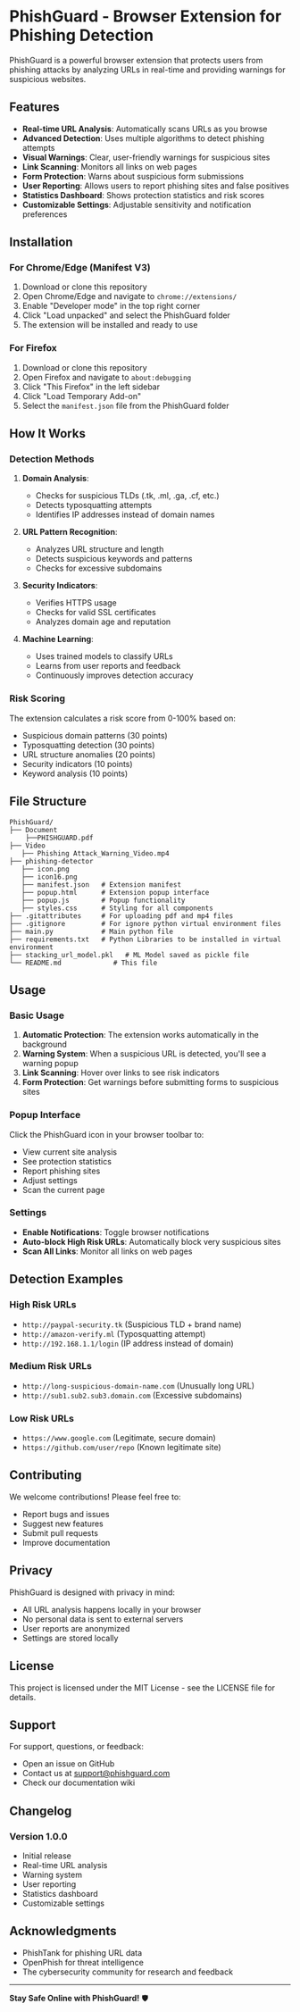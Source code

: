 # PhishGuard - Browser Extension for Phishing Detection

PhishGuard is a powerful browser extension that protects users from phishing attacks by analyzing URLs in real-time and providing warnings for suspicious websites.

## Features

- **Real-time URL Analysis**: Automatically scans URLs as you browse
- **Advanced Detection**: Uses multiple algorithms to detect phishing attempts
- **Visual Warnings**: Clear, user-friendly warnings for suspicious sites
- **Link Scanning**: Monitors all links on web pages
- **Form Protection**: Warns about suspicious form submissions
- **User Reporting**: Allows users to report phishing sites and false positives
- **Statistics Dashboard**: Shows protection statistics and risk scores
- **Customizable Settings**: Adjustable sensitivity and notification preferences

## Installation

### For Chrome/Edge (Manifest V3)

1. Download or clone this repository
2. Open Chrome/Edge and navigate to `chrome://extensions/`
3. Enable "Developer mode" in the top right corner
4. Click "Load unpacked" and select the PhishGuard folder
5. The extension will be installed and ready to use

### For Firefox

1. Download or clone this repository
2. Open Firefox and navigate to `about:debugging`
3. Click "This Firefox" in the left sidebar
4. Click "Load Temporary Add-on"
5. Select the `manifest.json` file from the PhishGuard folder

## How It Works

### Detection Methods

1. **Domain Analysis**:
   - Checks for suspicious TLDs (.tk, .ml, .ga, .cf, etc.)
   - Detects typosquatting attempts
   - Identifies IP addresses instead of domain names

2. **URL Pattern Recognition**:
   - Analyzes URL structure and length
   - Detects suspicious keywords and patterns
   - Checks for excessive subdomains

3. **Security Indicators**:
   - Verifies HTTPS usage
   - Checks for valid SSL certificates
   - Analyzes domain age and reputation

4. **Machine Learning**:
   - Uses trained models to classify URLs
   - Learns from user reports and feedback
   - Continuously improves detection accuracy

### Risk Scoring

The extension calculates a risk score from 0-100% based on:
- Suspicious domain patterns (30 points)
- Typosquatting detection (30 points)
- URL structure anomalies (20 points)
- Security indicators (10 points)
- Keyword analysis (10 points)

## File Structure

```
PhishGuard/
├── Document
    ├──PHISHGUARD.pdf
├── Video
   ├── Phishing Attack_Warning_Video.mp4
├── phishing-detector
   ├── icon.png
   ├── icon16.png
   ├── manifest.json   # Extension manifest
   ├── popup.html      # Extension popup interface
   ├── popup.js        # Popup functionality
   ├── styles.css      # Styling for all components
├── .gitattributes     # For uploading pdf and mp4 files
├── .gitignore         # For ignore python virtual environment files
├── main.py            # Main python file
├── requirements.txt   # Python Libraries to be installed in virtual environment
├── stacking_url_model.pkl   # ML Model saved as pickle file
└── README.md             # This file
```

## Usage

### Basic Usage

1. **Automatic Protection**: The extension works automatically in the background
2. **Warning System**: When a suspicious URL is detected, you'll see a warning popup
3. **Link Scanning**: Hover over links to see risk indicators
4. **Form Protection**: Get warnings before submitting forms to suspicious sites

### Popup Interface

Click the PhishGuard icon in your browser toolbar to:
- View current site analysis
- See protection statistics
- Report phishing sites
- Adjust settings
- Scan the current page

### Settings

- **Enable Notifications**: Toggle browser notifications
- **Auto-block High Risk URLs**: Automatically block very suspicious sites
- **Scan All Links**: Monitor all links on web pages

## Detection Examples

### High Risk URLs
- `http://paypal-security.tk` (Suspicious TLD + brand name)
- `http://amazon-verify.ml` (Typosquatting attempt)
- `http://192.168.1.1/login` (IP address instead of domain)

### Medium Risk URLs
- `http://long-suspicious-domain-name.com` (Unusually long URL)
- `http://sub1.sub2.sub3.domain.com` (Excessive subdomains)

### Low Risk URLs
- `https://www.google.com` (Legitimate, secure domain)
- `https://github.com/user/repo` (Known legitimate site)

## Contributing

We welcome contributions! Please feel free to:
- Report bugs and issues
- Suggest new features
- Submit pull requests
- Improve documentation

## Privacy

PhishGuard is designed with privacy in mind:
- All URL analysis happens locally in your browser
- No personal data is sent to external servers
- User reports are anonymized
- Settings are stored locally

## License

This project is licensed under the MIT License - see the LICENSE file for details.

## Support

For support, questions, or feedback:
- Open an issue on GitHub
- Contact us at support@phishguard.com
- Check our documentation wiki

## Changelog

### Version 1.0.0
- Initial release
- Real-time URL analysis
- Warning system
- User reporting
- Statistics dashboard
- Customizable settings

## Acknowledgments

- PhishTank for phishing URL data
- OpenPhish for threat intelligence
- The cybersecurity community for research and feedback

---

**Stay Safe Online with PhishGuard!** 🛡️
